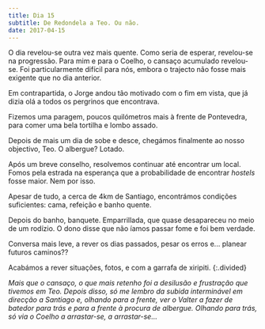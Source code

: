 ```yaml
---
title: Dia 15
subtitle: De Redondela a Teo. Ou não.
date: 2017-04-15
---
```


O dia revelou-se outra vez mais quente. Como seria de esperar, revelou-se na progressão. Para mim e para o Coelho, o cansaço acumulado revelou-se. Foi particularmente difícil para nós, embora o trajecto não fosse mais exigente que no dia anterior.

Em contrapartida, o Jorge andou tão motivado com o fim em vista, que já dizia olá a todos os pergrinos que encontrava.

Fizemos uma paragem, poucos quilómetros mais à frente de Pontevedra, para comer uma bela tortilha e lombo assado.

Depois de mais um dia de sobe e desce, chegámos finalmente ao nosso objectivo, Teo. O albergue? Lotado.

Após um breve conselho, resolvemos continuar até encontrar um local. Fomos pela estrada na esperança que a probabilidade de encontrar *hostels* fosse maior. Nem por isso.

Apesar de tudo, a cerca de 4km de Santiago, encontrámos condições suficientes: cama, refeição e banho quente.

Depois do banho, banquete. Emparrillada, que quase desapareceu no meio de um rodízio. O dono disse que não íamos passar fome e foi bem verdade.

Conversa mais leve, a rever os dias passados, pesar os erros e... planear futuros caminos??

Acabámos a rever situações, fotos, e com a garrafa de xiripiti.
{:.divided}

*Mais que o cansaço, o que mais retenho foi a desilusão e frustração que tivemos em Teo. Depois disso, só me lembro da subida interminável em direcção a Santiago e, olhando para a frente, ver o Valter a fazer de batedor para trás e para a frente à procura de albergue. Olhando para trás, só via o Coelho a arrastar-se, a arrastar-se...*